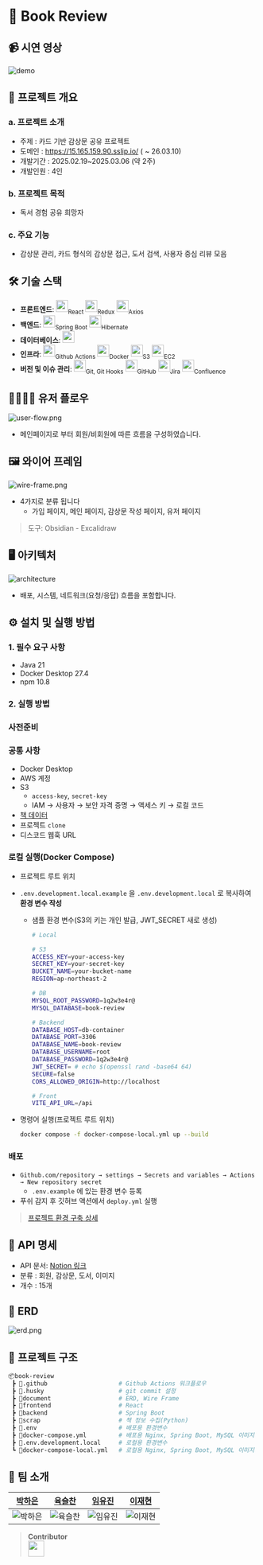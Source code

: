 # 📌 Book Review

## 📹 시연 영상

![demo](document/readme-file/demo.gif)

## 📖 프로젝트 개요

### a. 프로젝트 소개

- 주제 : 카드 기반 감상문 공유 프로젝트
- 도메인 : https://15.165.159.90.sslip.io/ ( ~ 26.03.10)
- 개발기간 : 2025.02.19~2025.03.06 (약 2주)
- 개발인원 : 4인

### b. 프로젝트 목적

- 독서 경험 공유 희망자

### c. 주요 기능

- 감상문 관리, 카드 형식의 감상문 접근, 도서 검색, 사용자 중심 리뷰 모음

## 🛠 기술 스택

- **프론트엔드**: <img height="24" src="https://cdn.simpleicons.org/react/61DAFB?viewbox=auto" /><sub>React</sub> <img height="24" src="https://cdn.simpleicons.org/redux/764ABC?viewbox=auto" /><sub>Redux</sub> <img height="24" src="https://cdn.simpleicons.org/axios/5A29E4?viewbox=auto" /><sub>Axios</sub>
- **백엔드**: <img height="24" src="https://cdn.simpleicons.org/springboot/6DB33F?viewbox=auto" /><sub>Spring Boot</sub> <img height="24" src="https://cdn.simpleicons.org/hibernate/59666C?viewbox=auto" /><sub>Hibernate</sub>
- **데이터베이스**: <img height="24" src="https://cdn.simpleicons.org/mysql/4479A1?viewbox=auto" />
- **인프라**: <img height="24" src="https://cdn.simpleicons.org/githubactions/2088FF?viewbox=auto" /><sub>Github Actions</sub> <img height="24" src="https://cdn.simpleicons.org/docker/2496ED?viewbox=auto" /><sub>Docker</sub> <img height="24" src="https://cdn.simpleicons.org/amazons3/569A31?viewbox=auto" /><sub>S3</sub> <img height="24" src="https://cdn.simpleicons.org/amazonec2/FF9900?viewbox=auto" /><sub>EC2</sub>
- **버전 및 이슈 관리**: <img height="24" src="https://cdn.simpleicons.org/git/F05032?viewbox=auto" /><sub>Git, Git Hooks</sub> <img height="24" src="https://cdn.simpleicons.org/github/181717?viewbox=auto" /><sub>GitHub</sub> <img height="24" src="https://cdn.simpleicons.org/jira/0052CC?viewbox=auto" /><sub>Jira</sub> <img height="24" src="https://cdn.simpleicons.org/confluence/172B4D?viewbox=auto" /><sub>Confluence</sub>

## 👨‍👩‍👧‍👦 유저 플로우

![user-flow.png](document/readme-file/user-flow.png)

- 메인페이지로 부터 회원/비회원에 따른 흐름을 구성하였습니다.

## 🖼️ 와이어 프레임

![wire-frame.png](document/readme-file/wire-frame.png)

- 4가지로 분류 됩니다
    - 가입 페이지, 메인 페이지, 감상문 작성 페이지, 유저 페이지
> 도구: Obsidian - Excalidraw

## 🖥️ 아키텍처
![architecture](document/readme-file/architecture.png)

- 배포, 시스템, 네트워크(요청/응답) 흐름을 포함합니다.

## ⚙️ 설치 및 실행 방법

### 1. 필수 요구 사항

- Java 21
- Docker Desktop 27.4
- npm 10.8

### 2. 실행 방법

### 사전준비

### 공통 사항

- Docker Desktop
- AWS 계정
- S3
    - `access-key`, `secret-key`
    - IAM → 사용자 → 보안 자격 증명 → 액세스 키 → 로컬 코드
- [책 데이터](scrap/README.md)
- 프로젝트 `clone`
- 디스코드 웹훅 URL


### 로컬 실행(Docker Compose)

- 프로젝트 루트 위치
- `.env.development.local.example` 을 `.env.development.local` 로 복사하여 **환경 변수 작성**
    - 샘플 환경 변수(S3의 키는 개인 발급, JWT_SECRET 새로 생성)
        
        ```bash
        # Local
        
        # S3
        ACCESS_KEY=your-access-key
        SECRET_KEY=your-secret-key
        BUCKET_NAME=your-bucket-name
        REGION=ap-northeast-2
        
        # DB
        MYSQL_ROOT_PASSWORD=1q2w3e4r@
        MYSQL_DATABASE=book-review
        
        # Backend
        DATABASE_HOST=db-container
        DATABASE_PORT=3306
        DATABASE_NAME=book-review
        DATABASE_USERNAME=root
        DATABASE_PASSWORD=1q2w3e4r@
        JWT_SECRET= # echo $(openssl rand -base64 64)
        SECURE=false
        CORS_ALLOWED_ORIGIN=http://localhost
        
        # Front
        VITE_API_URL=/api
        
        ```
        
- 명령어 실행(프로젝트 루트 위치)
    
    ```bash
    docker compose -f docker-compose-local.yml up --build
    ```
    

### 배포

- `Github.com/repository → settings → Secrets and variables → Actions → New repository secret`
    - `.env.example` 에 있는 환경 변수 등록
- 푸쉬 감지 후 깃허브 액션에서 `deploy.yml` 실행

> [프로젝트 환경 구축 상세](document/readme-file/deploy.md)

## 📡 API 명세

- API 문서: [Notion 링크](https://www.notion.so/1afe41ab207980c79817efa42f101f3d?pvs=21)
- 분류 : 회원, 감상문, 도서, 이미지
- 개수 : 15개

## 📜 ERD

![erd.png](document/readme-file/erd-drawio.png)

## 📂 프로젝트 구조

```bash
📦book-review
 ┣ 📂.github                    # Github Actions 워크플로우
 ┣ 📂.husky                     # git commit 설정
 ┣ 📂document                   # ERD, Wire Frame
 ┣ 📂frontend                   # React
 ┣ 📂backend                    # Spring Boot
 ┣ 📂scrap                      # 책 정보 수집(Python)
 ┣ 📜.env                       # 배포용 환경변수
 ┣ 📜docker-compose.yml         # 배포용 Nginx, Spring Boot, MySQL 이미지 실행
 ┣ 📜.env.development.local     # 로컬용 환경변수
 ┗ 📜docker-compose-local.yml   # 로컬용 Nginx, Spring Boot, MySQL 이미지 실행
```

## 👥 팀 소개

| [박하은](https://github.com/apricity2u) | [육슬찬](https://github.com/ysc13245) | [임유진](https://github.com/cocobabb) | [이재현](https://github.com/CloakingGhost) | 
| :---: | :---: | :---: | :---: |
| ![박하은](https://github.com/apricity2u.png) | ![육슬찬](https://github.com/ysc13245.png) | ![임유진](https://github.com/cocobabb.png) | ![이재현](https://github.com/CloakingGhost.png) |



> **Contributor**<br>
> <a href="https://github.com/beemo-nodecrew"><img src="https://github.com/beemo-nodecrew.png" width=32></a>


